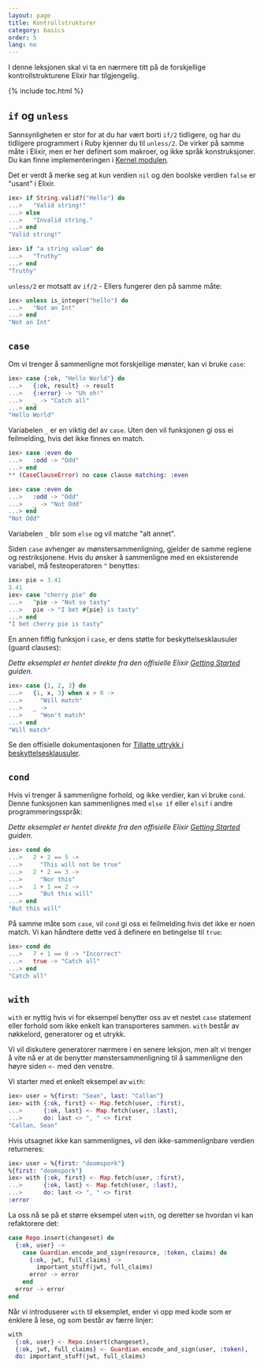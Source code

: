 ```yaml
---
layout: page
title: Kontrollstrukturer
category: basics
order: 5
lang: no
---
```


I denne leksjonen skal vi ta en nærmere titt på de forskjellige kontrollstrukturene Elixir har tilgjengelig.

{% include toc.html %}

## `if` og `unless`

Sannsynligheten er stor for at du har vært borti `if/2` tidligere, og har du tidligere programmert i Ruby kjenner du til `unless/2`. De virker på samme måte i Elixir, men er her definert som makroer, og ikke språk konstruksjoner. Du kan finne implementeringen i [Kernel modulen](http://elixir-lang.org/docs/stable/elixir/#!Kernel.html).

Det er verdt å merke seg at kun verdien `nil` og den boolske verdien `false` er "usant" i Elixir.

```elixir
iex> if String.valid?("Hello") do
...>   "Valid string!"
...> else
...>   "Invalid string."
...> end
"Valid string!"

iex> if "a string value" do
...>   "Truthy"
...> end
"Truthy"
```

`unless/2` er motsatt av `if/2` - Ellers fungerer den på samme måte:

```elixir
iex> unless is_integer("hello") do
...>   "Not an Int"
...> end
"Not an Int"
```

## `case`

Om vi trenger å sammenligne mot forskjellige mønster, kan vi bruke `case`:

```elixir
iex> case {:ok, "Hello World"} do
...>   {:ok, result} -> result
...>   {:error} -> "Uh oh!"
...>   _ -> "Catch all"
...> end
"Hello World"
```

Variabelen `_` er en viktig del av `case`. Uten den vil funksjonen gi oss ei feilmelding, hvis det ikke finnes en match.

```elixir
iex> case :even do
...>   :odd -> "Odd"
...> end
** (CaseClauseError) no case clause matching: :even

iex> case :even do
...>   :odd -> "Odd"
...>   _ -> "Not Odd"
...> end
"Not Odd"
```

Variabelen `_` blir som `else` og vil matche "alt annet".

Siden `case` avhenger av mønstersammenligning, gjelder de samme reglene og restriksjonene. Hvis du ønsker å sammenligne med en eksisterende variabel, må festeoperatoren `^` benyttes:

```elixir
iex> pie = 3.41
3.41
iex> case "cherry pie" do
...>   ^pie -> "Not so tasty"
...>   pie -> "I bet #{pie} is tasty"
...> end
"I bet cherry pie is tasty"
```

En annen fiffig funksjon i `case`, er dens støtte for beskyttelsesklausuler (guard clauses):

_Dette eksemplet er hentet direkte fra den offisielle Elixir [Getting Started](http://elixir-lang.org/getting-started/case-cond-and-if.html#case) guiden._


```elixir
iex> case {1, 2, 3} do
...>   {1, x, 3} when x > 0 ->
...>     "Will match"
...>   _ ->
...>     "Won't match"
...> end
"Will match"
```

Se den offisielle dokumentasjonen for [Tillatte uttrykk i beskyttelsesklausuler](http://elixir-lang.org/getting-started/case-cond-and-if.html#expressions-in-guard-clauses).


## `cond`

Hvis vi trenger å sammenligne forhold, og ikke verdier, kan vi bruke `cond`.
Denne funksjonen kan sammenlignes med `else if` eller `elsif` i andre programmeringsspråk:

_Dette eksemplet er hentet direkte fra den offisielle Elixir [Getting Started](http://elixir-lang.org/getting-started/case-cond-and-if.html#cond) guiden._

```elixir
iex> cond do
...>   2 + 2 == 5 ->
...>     "This will not be true"
...>   2 * 2 == 3 ->
...>     "Nor this"
...>   1 + 1 == 2 ->
...>     "But this will"
...> end
"But this will"
```

På samme måte som `case`, vil `cond` gi oss ei feilmelding hvis det ikke er noen match. Vi kan håndtere dette ved å definere en betingelse til `true`:

```elixir
iex> cond do
...>   7 + 1 == 0 -> "Incorrect"
...>   true -> "Catch all"
...> end
"Catch all"
```

## `with`

`with` er nyttig hvis vi for eksempel benytter oss av et nestet `case` statement eller forhold som ikke enkelt kan transporteres sammen. `with` består av nøkkelord, generatorer og et utrykk.

Vi vil diskutere generatorer nærmere i en senere leksjon, men alt vi trenger å vite nå er at de benytter mønstersammenligning til å sammenligne den høyre siden `<-` med den venstre.

Vi starter med et enkelt eksempel av `with`:

```elixir
iex> user = %{first: "Sean", last: "Callan"}
iex> with {:ok, first} <- Map.fetch(user, :first),
...>      {:ok, last} <- Map.fetch(user, :last),
...>      do: last <> ", " <> first
"Callan, Sean"
```

Hvis utsagnet ikke kan sammenlignes, vil den ikke-sammenlignbare verdien returneres:

```elixir
iex> user = %{first: "doomspork"}
%{first: "doomspork"}
iex> with {:ok, first} <- Map.fetch(user, :first),
...>      {:ok, last} <- Map.fetch(user, :last),
...>      do: last <> ", " <> first
:error
```

La oss nå se på et større eksempel uten `with`, og deretter se hvordan vi kan refaktorere det:


```elixir
case Repo.insert(changeset) do
  {:ok, user} ->
    case Guardian.encode_and_sign(resource, :token, claims) do
      {:ok, jwt, full_claims} ->
        important_stuff(jwt, full_claims)
      error -> error
    end
  error -> error
end
```

Når vi introduserer `with` til eksemplet, ender vi opp med kode som er enklere å lese, og som består av færre linjer:

```elixir
with
  {:ok, user} <- Repo.insert(changeset),
  {:ok, jwt, full_claims} <- Guardian.encode_and_sign(user, :token),
  do: important_stuff(jwt, full_claims)
```

